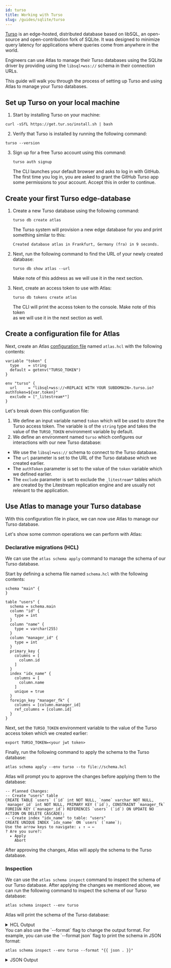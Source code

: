 ```yaml
---
id: turso
title: Working with Turso
slug: /guides/sqlite/turso
---
```

[Turso](https://turso.tech) is an edge-hosted, distributed database based on libSQL, an open-source
and open-contribution fork of SQLite. It was designed to minimize query latency
for applications where queries come from anywhere in the world. 

Engineers can use Atlas to manage their Turso databases using the SQLite driver by providing
using the `libsql+wss://` schema in their connection URLs.

This guide will walk you through the process of setting up Turso and using Atlas to manage
your Turso databases.

## Set up Turso on your local machine

1. Start by installing Turso on your machine:
  ```
  curl -sSfL https://get.tur.so/install.sh | bash
  ```
2. Verify that Turso is installed by running the following command:
  ```
  turso --version
  ```
3. Sign up for a free Turso account using this command:
   ```
   turso auth signup
   ```
   The CLI launches your default browser and asks to log in with GitHub. 
   The first time you log in, you are asked to grant the GitHub Turso 
   app some permissions to your account. Accept this in order to continue.

## Create your first Turso edge-database

1. Create a new Turso database using the following command:
   ```
   turso db create atlas
   ```
   The Turso system will provision a new edge database for you and print something similar to this:
   ```
   Created database atlas in Frankfurt, Germany (fra) in 9 seconds.
   ```

2. Next, run the following command to find the URL of your newly created database:
   ```
   turso db show atlas --url
   ```
   Make note of this address as we will use it in the next section.

3. Next, create an access token to use with Atlas:
   ```
   turso db tokens create atlas
   ```
   The CLI will print the access token to the console. Make note of this token  
   as we will use it in the next section as well. 

## Create a configuration file for Atlas

Next, create an Atlas [configuration file](/atlas-schema/projects) named `atlas.hcl`
with the following contents:

```hcl
variable "token" {
  type    = string
  default = getenv("TURSO_TOKEN")
}

env "turso" {
  url     = "libsql+wss://<REPLACE WITH YOUR SUBDOMAIN>.turso.io?authToken=${var.token}"
  exclude = ["_litestream*"]
}
```
Let's break down this configuration file:

1. We define an input variable named `token` which will be used to store the Turso access token.
   The variable is of the `string` type and takes the value of the `TURSO_TOKEN` environment variable by default.
2. We define an environment named `turso` which configures our interactions with our new Turso database:
  * We use the `libsql+wss://` schema to connect to the Turso database.
  * The `url` parameter is set to the URL of the Turso database which we created earlier.
  * The `authToken` parameter is set to the value of the `token` variable which we defined earlier.
  * The `exclude` parameter is set to exclude the `_litestream*` tables which are created by the Litestream
    replication engine and are usually not relevant to the application.

## Use Atlas to manage your Turso database

With this configuration file in place, we can now use Atlas to manage our Turso database.

Let's show some common operations we can perform with Atlas:

### Declarative migrations (HCL)

We can use the `atlas schema apply` command to manage the schema of our Turso database.

Start by defining a schema file named `schema.hcl` with the following contents:

```hcl
schema "main" {
}

table "users" {
  schema = schema.main
  column "id" {
    type = int
  }
  column "name" {
    type = varchar(255)
  }
  column "manager_id" {
    type = int
  }
  primary_key {
    columns = [
      column.id
    ]
  }
  index "idx_name" {
    columns = [
      column.name
    ]
    unique = true
  }
  foreign_key "manager_fk" {
    columns = [column.manager_id]
    ref_columns = [column.id]
  }
}
```

Next, set the `TURSO_TOKEN` environment variable to the value of the Turso access token
which we created earlier:

```
export TURSO_TOKEN=<your jwt token>
```

Finally, run the following command to apply the schema to the Turso database:
```
atlas schema apply --env turso --to file://schema.hcl
```
Atlas will prompt you to approve the changes before applying them to the database:
```
-- Planned Changes:
-- Create "users" table
CREATE TABLE `users` (`id` int NOT NULL, `name` varchar NOT NULL, `manager_id` int NOT NULL, PRIMARY KEY (`id`), CONSTRAINT `manager_fk` FOREIGN KEY (`manager_id`) REFERENCES `users` (`id`) ON UPDATE NO ACTION ON DELETE CASCADE);
-- Create index "idx_name" to table: "users"
CREATE UNIQUE INDEX `idx_name` ON `users` (`name`);
Use the arrow keys to navigate: ↓ ↑ → ←
? Are you sure?:
  ▸ Apply
    Abort
```
After approving the changes, Atlas will apply the schema to the Turso database.

### Inspection 

We can use the `atlas schema inspect` command to inspect the schema of our Turso database.
After applying the changes we mentioned above, we can run the following command to inspect
the schema of our Turso database:
```
atlas schema inspect --env turso
```
Atlas will print the schema of the Turso database:
<details>
<summary>HCL Output</summary>

```hcl
table "users" {
   schema = schema.main
   column "id" {
      null = false
      type = int
   }
   column "name" {
      null = false
      type = varchar
   }
   column "manager_id" {
      null = false
      type = int
   }
   primary_key {
      columns = [column.id]
   }
   foreign_key "manager_fk" {
      columns     = [column.manager_id]
      ref_columns = [table.users.column.id]
      on_update   = NO_ACTION
      on_delete   = CASCADE
   }
   index "idx_name" {
      unique  = true
      columns = [column.name]
   }
}
schema "main" {
}
```
</details>
You can also use the `--format` flag to change the output format. For example, you can use
the `--format json` flag to print the schema in JSON format:

```
atlas schema inspect --env turso --format "{{ json . }}"
```
<details>
<summary>JSON Output</summary>

Output:
```
{
  "schemas": [
    {
      "name": "main",
      "tables": [
        {
          "name": "users",
          "columns": [
            {
              "name": "id",
              "type": "INT"
            },
            {
              "name": "name",
              "type": "varchar"
            },
            {
              "name": "manager_id",
              "type": "INT"
            }
          ],
          "indexes": [
            {
              "name": "idx_name",
              "unique": true,
              "parts": [
                {
                  "column": "name"
                }
              ]
            }
          ],
          "primary_key": {
            "parts": [
              {
                "column": "id"
              }
            ]
          },
          "foreign_keys": [
            {
              "name": "manager_fk",
              "columns": [
                "manager_id"
              ],
              "references": {
                "table": "users",
                "columns": [
                  "id"
                ]
              }
            }
          ]
        }
      ]
    }
  ]
}
```

</details>
